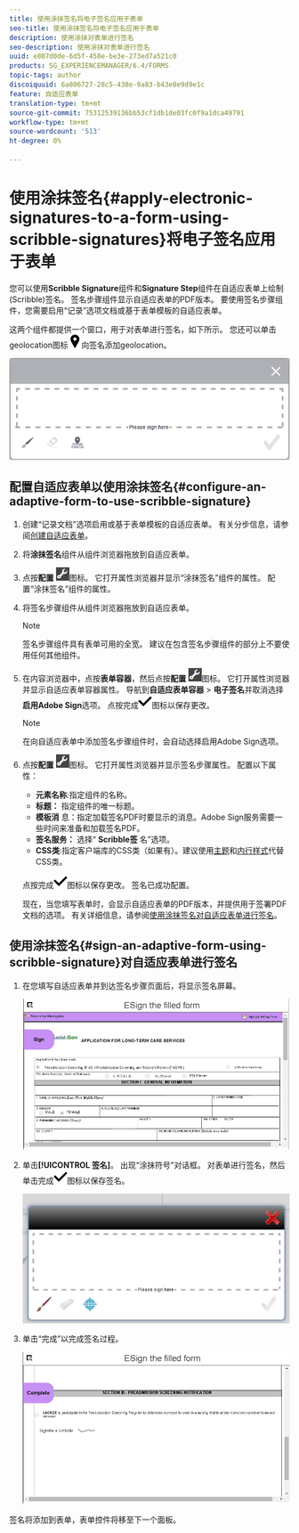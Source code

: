 ```yaml
---
title: 使用涂抹签名将电子签名应用于表单
seo-title: 使用涂抹签名将电子签名应用于表单
description: 使用涂抹对表单进行签名
seo-description: 使用涂抹对表单进行签名
uuid: e807d0de-6d5f-458e-be3e-273ed7a521c0
products: SG_EXPERIENCEMANAGER/6.4/FORMS
topic-tags: author
discoiquuid: 6a806727-28c5-430e-9a83-b43e0e9d9e1c
feature: 自适应表单
translation-type: tm+mt
source-git-commit: 75312539136bb53cf1db1de03fc0f9a1dca49791
workflow-type: tm+mt
source-wordcount: '513'
ht-degree: 0%

---
```



# 使用涂抹签名{#apply-electronic-signatures-to-a-form-using-scribble-signatures}将电子签名应用于表单

您可以使用&#x200B;**Scribble Signature**&#x200B;组件和&#x200B;**Signature Step**&#x200B;组件在自适应表单上绘制(Scribble)签名。 签名步骤组件显示自适应表单的PDF版本。 要使用签名步骤组件，您需要启用“记录”选项文档或基于表单模板的自适应表单。

这两个组件都提供一个窗口，用于对表单进行签名，如下所示。 您还可以单击geolocation图标![aem_6_3_geolocation](assets/aem_6_3_geolocation.png)向签名添加geolocation。

![“涂抹符号”对话框](assets/scribble-signature.png)

## 配置自适应表单以使用涂抹签名{#configure-an-adaptive-form-to-use-scribble-signature}

1. 创建“记录文档”选项启用或基于表单模板的自适应表单。 有关分步信息，请参阅[创建自适应表单](/help/forms/using/creating-adaptive-form.md)。
1. 将&#x200B;**涂抹签名**&#x200B;组件从组件浏览器拖放到自适应表单。
1. 点按&#x200B;**配置** ![配置](assets/configure.png)图标。 它打开属性浏览器并显示“涂抹签名”组件的属性。 配置“涂抹签名”组件的属性。
1. 将签名步骤组件从组件浏览器拖放到自适应表单。

   >[!NOTE]
   >
   >签名步骤组件具有表单可用的全宽。 建议在包含签名步骤组件的部分上不要使用任何其他组件。

1. 在内容浏览器中，点按&#x200B;**表单容器**，然后点按&#x200B;**配置** ![配置](assets/configure.png)图标。 它打开属性浏览器并显示自适应表单容器属性。 导航到&#x200B;**自适应表单容器** > **电子签名**&#x200B;并取消选择&#x200B;**启用Adobe Sign**&#x200B;选项。 点按完成![aem_6_3_forms_save](assets/aem_6_3_forms_save.png)图标以保存更改。

   >[!NOTE]
   >
   >在向自适应表单中添加签名步骤组件时，会自动选择启用Adobe Sign选项。

1. 点按&#x200B;**配置** ![配置](assets/configure.png)图标。 它打开属性浏览器并显示签名步骤属性。 配置以下属性：

   * **元素名称**:指定组件的名称。
   * **标题：** 指定组件的唯一标题。
   * **模板消** 息：指定加载签名PDF时要显示的消息。Adobe Sign服务需要一些时间来准备和加载签名PDF。
   * **签名服务：** 选择“ **Scribble签** 名”选项。
   * **CSS类**:指定客户端库的CSS类（如果有）。建议使用[主题](/help/forms/using/themes.md)和[内行样式](/help/forms/using/inline-style-adaptive-forms.md)代替CSS类。

   点按完成![aem_6_3_forms_save](assets/aem_6_3_forms_save.png)图标以保存更改。 签名已成功配置。

   现在，当您填写表单时，会显示自适应表单的PDF版本，并提供用于签署PDF文档的选项。 有关详细信息，请参阅[使用涂抹签名对自适应表单进行签名](/help/forms/using/signing-forms-using-scribble.md#p-sign-an-adaptive-form-using-scribble-signature-p)。

## 使用涂抹签名{#sign-an-adaptive-form-using-scribble-signature}对自适应表单进行签名

1. 在您填写自适应表单并到达签名步骤页面后，将显示签名屏幕。

   ![EchoSign页面的签名屏幕](assets/esignscribblesign.jpg)

1. 单击&#x200B;**[!UICONTROL 签名]**。 出现“涂抹符号”对话框。 对表单进行签名，然后单击完成![aem_6_3_forms_save](assets/aem_6_3_forms_save.png)图标以保存签名。

   ![“涂抹符号”对话框](assets/scribblewidget.jpg)

1. 单击“完成”以完成签名过程。

   ![完成签名过程](assets/scribblecomplete.jpg)

签名将添加到表单，表单控件将移至下一个面板。

